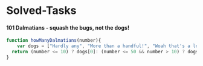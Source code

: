 # Solved-Tasks
####  101 Dalmatians - squash the bugs, not the dogs!
````javascript
function howManyDalmatians(number){
    var dogs = ["Hardly any", "More than a handful!", "Woah that's a lot of dogs!", "101 DALMATIANS!!!"];
  return (number <= 10) ? dogs[0]: (number <= 50 && number > 10) ? dogs[1] : (number > 50 && number <=100) ? dogs[2] :dogs[3];
}

````